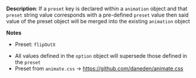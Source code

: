__Description__: If a `preset` key is declared within a `animation` object and that `preset` string value corresponds with a pre-defined `preset` value then said value of the preset object will be merged into the existing `animation` object

__Notes__

+ Preset: `flipOutX`
- All values defined in the `option` object will supersede those defined in the `preset`
- Preset from `animate.css` -> https://github.com/daneden/animate.css